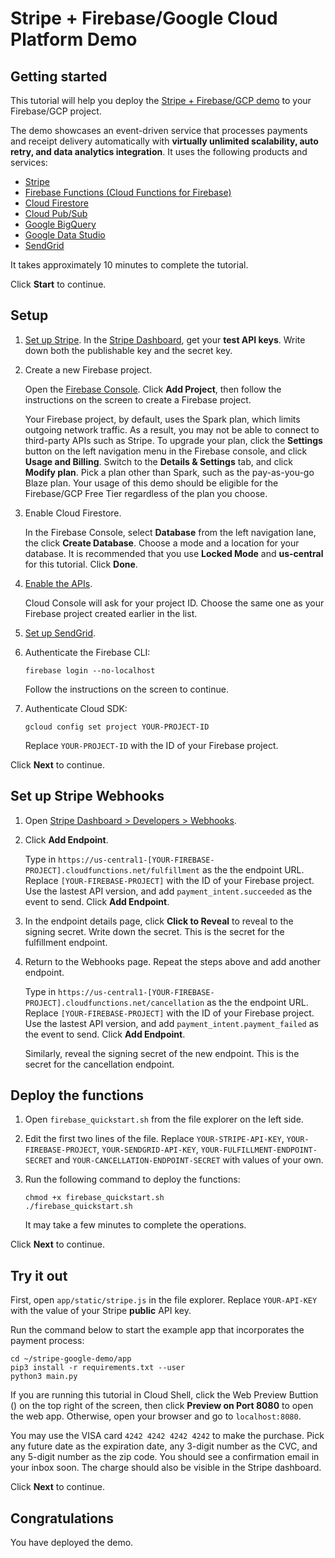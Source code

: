 # Stripe + Firebase/Google Cloud Platform Demo

## Getting started

This tutorial will help you deploy the [Stripe + Firebase/GCP demo](https://github.com/michaelawyu/stripe-google-demo)
to your Firebase/GCP project.

The demo showcases an event-driven service that processes payments and
receipt delivery automatically with **virtually unlimited scalability,
auto retry, and data analytics integration**.
It uses the following products and services:

* [Stripe](https://stripe.com/)
* [Firebase Functions (Cloud Functions for Firebase)](https://firebase.google.com/docs/functions)
* [Cloud Firestore](https://firebase.google.com/docs/firestore/)
* [Cloud Pub/Sub](https://cloud.google.com/pubsub)
* [Google BigQuery](https://cloud.google.com/bigquery)
* [Google Data Studio](https://datastudio.google.com/)
* [SendGrid](https://sendgrid.com)

It takes approximately 10 minutes to complete the tutorial.

Click **Start** to continue.

## Setup

1. [Set up Stripe](https://stripe.com/). In the [Stripe Dashboard](https://dashboard.stripe.com),
get your **test API keys**. Write down both the publishable key and the secret key.

2. Create a new Firebase project.

    Open the [Firebase Console](https://console.firebase.google.com/). Click
    **Add Project**, then follow the instructions on the screen to create
    a Firebase project.

    Your Firebase project, by default, uses the Spark plan, which limits
    outgoing network traffic. As a result, you may not be able to connect to
    third-party APIs such as Stripe. To upgrade your plan, click the **Settings**
    button on the left navigation menu in the Firebase console, and click
    **Usage and Billing**. Switch to the **Details & Settings** tab, and
    click **Modify plan**. Pick a plan other than Spark, such as the pay-as-you-go
    Blaze plan. Your usage of this demo should be eligible for the Firebase/GCP
    Free Tier regardless of the plan you choose.

3. Enable Cloud Firestore.

    In the Firebase Console, select **Database** from the left navigation lane,
    the click **Create Database**. Choose a mode and a location for your
    database. It is recommended that you use **Locked Mode** and **us-central**
    for this tutorial. Click **Done**.

4. [Enable the APIs](https://pantheon.corp.google.com/flows/enableapi?apiid=pubsub,bigquery).

    Cloud Console will ask for your project ID. Choose the same one as
    your Firebase project created earlier in the list.

5. [Set up SendGrid](https://sendgrid.com).

6. Authenticate the Firebase CLI:

    ```
    firebase login --no-localhost
    ```

    Follow the instructions on the screen to continue.

7. Authenticate Cloud SDK:

    ```
    gcloud config set project YOUR-PROJECT-ID
    ```

    Replace `YOUR-PROJECT-ID` with the ID of your Firebase project.

Click **Next** to continue.

## Set up Stripe Webhooks

1. Open [Stripe Dashboard > Developers > Webhooks](https://dashboard.stripe.com/webhooks).

2. Click **Add Endpoint**.

    Type in `https://us-central1-[YOUR-FIREBASE-PROJECT].cloudfunctions.net/fulfillment`
    as the the endpoint URL. Replace `[YOUR-FIREBASE-PROJECT]` with the ID of your
    Firebase project. Use the lastest API version, and add
    `payment_intent.succeeded` as the event to send. Click **Add Endpoint**.

3. In the endpoint details page, click **Click to Reveal** to reveal to the signing secret.
Write down the secret. This is the secret for the fulfillment endpoint.

4. Return to the Webhooks page. Repeat the steps above and add another endpoint.

    Type in `https://us-central1-[YOUR-FIREBASE-PROJECT].cloudfunctions.net/cancellation`
    as the the endpoint URL. Replace `[YOUR-FIREBASE-PROJECT]` with the ID of your
    Firebase project. Use the lastest API version, and add
    `payment_intent.payment_failed` as the event to send. Click **Add Endpoint**.

    Similarly, reveal the signing secret of the new endpoint. This is the
    secret for the cancellation endpoint.

## Deploy the functions

1. Open `firebase_quickstart.sh` from the file explorer on the left side.

2. Edit the first two lines of the file. Replace `YOUR-STRIPE-API-KEY`,
`YOUR-FIREBASE-PROJECT`, `YOUR-SENDGRID-API-KEY`, `YOUR-FULFILLMENT-ENDPOINT-SECRET`
and `YOUR-CANCELLATION-ENDPOINT-SECRET` with values of your own.

3. Run the following command to deploy the functions:

    ```
    chmod +x firebase_quickstart.sh
    ./firebase_quickstart.sh
    ```

    It may take a few minutes to complete the operations.

Click **Next** to continue.

## Try it out

First, open `app/static/stripe.js` in the file explorer. Replace
`YOUR-API-KEY` with the value of your Stripe **public** API key.

Run the command below to start the example app that incorporates the payment process:

```
cd ~/stripe-google-demo/app
pip3 install -r requirements.txt --user
python3 main.py
```

If you are running this tutorial in Cloud Shell, click the Web Preview Buttion (<walkthrough-web-preview-icon></walkthrough-web-preview-icon>)
on the top right of the screen, then click **Preview on Port 8080** to open
the web app. Otherwise, open your browser and go to `localhost:8080`.

You may use the VISA card `4242 4242 4242 4242` to make the purchase. Pick any
future date as the expiration date, any 3-digit number as the CVC, and any
5-digit number as the zip code. You should see a confirmation email in your
inbox soon. The charge should also be visible in the Stripe dashboard.

Click **Next** to continue.

## Congratulations

<walkthrough-conclusion-trophy></walkthrough-conclusion-trophy>

You have deployed the demo.
